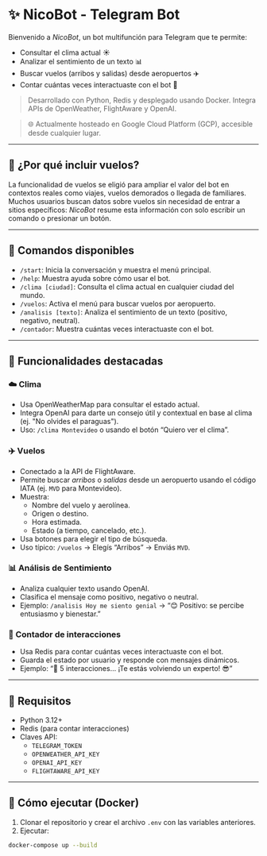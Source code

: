 # ✨ NicoBot - Telegram Bot

Bienvenido a *NicoBot*, un bot multifunción para Telegram que te permite:

- Consultar el clima actual ☀️  
- Analizar el sentimiento de un texto 📊  
- Buscar vuelos (arribos y salidas) desde aeropuertos ✈️  
- Contar cuántas veces interactuaste con el bot 🔢  

> Desarrollado con Python, Redis y desplegado usando Docker. Integra APIs de OpenWeather, FlightAware y OpenAI.

> 🌐 Actualmente hosteado en Google Cloud Platform (GCP), accesible desde cualquier lugar.

---

## 🧠 ¿Por qué incluir vuelos?

La funcionalidad de vuelos se eligió para ampliar el valor del bot en contextos reales como viajes, vuelos demorados o llegada de familiares. Muchos usuarios buscan datos sobre vuelos sin necesidad de entrar a sitios específicos: *NicoBot* resume esta información con solo escribir un comando o presionar un botón.

---

## 🚀 Comandos disponibles

- `/start`: Inicia la conversación y muestra el menú principal.  
- `/help`: Muestra ayuda sobre cómo usar el bot.  
- `/clima [ciudad]`: Consulta el clima actual en cualquier ciudad del mundo.  
- `/vuelos`: Activa el menú para buscar vuelos por aeropuerto.  
- `/analisis [texto]`: Analiza el sentimiento de un texto (positivo, negativo, neutral).  
- `/contador`: Muestra cuántas veces interactuaste con el bot.  

---

## 🤖 Funcionalidades destacadas

### ☁️ Clima

- Usa OpenWeatherMap para consultar el estado actual.  
- Integra OpenAI para darte un consejo útil y contextual en base al clima (ej. "No olvides el paraguas").  
- Uso: `/clima Montevideo` o usando el botón “Quiero ver el clima”.

### ✈️ Vuelos

- Conectado a la API de FlightAware.  
- Permite buscar *arribos* o *salidas* desde un aeropuerto usando el código IATA (ej. `MVD` para Montevideo).  
- Muestra:
  - Nombre del vuelo y aerolínea.  
  - Origen o destino.  
  - Hora estimada.  
  - Estado (a tiempo, cancelado, etc.).  
- Usa botones para elegir el tipo de búsqueda.  
- Uso típico: `/vuelos` → Elegís “Arribos” → Enviás `MVD`.

### 📊 Análisis de Sentimiento

- Analiza cualquier texto usando OpenAI.  
- Clasifica el mensaje como positivo, negativo o neutral.  
- Ejemplo: `/analisis Hoy me siento genial` → “😊 Positivo: se percibe entusiasmo y bienestar.”

### 🔢 Contador de interacciones

- Usa Redis para contar cuántas veces interactuaste con el bot.  
- Guarda el estado por usuario y responde con mensajes dinámicos.  
- Ejemplo: “💪 5 interacciones... ¡Te estás volviendo un experto! 😎”

---

## 🧪 Requisitos

- Python 3.12+  
- Redis (para contar interacciones)  
- Claves API:
  - `TELEGRAM_TOKEN`  
  - `OPENWEATHER_API_KEY`  
  - `OPENAI_API_KEY`  
  - `FLIGHTAWARE_API_KEY`  

---

## 🐳 Cómo ejecutar (Docker)

1. Clonar el repositorio y crear el archivo `.env` con las variables anteriores.
2. Ejecutar:

```bash
docker-compose up --build
